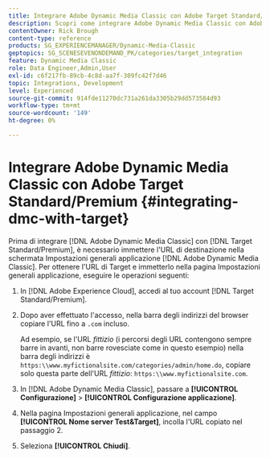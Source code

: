 ```yaml
---
title: Integrare Adobe Dynamic Media Classic con Adobe Target Standard/Premium
description: Scopri come integrare Adobe Dynamic Media Classic con Adobe Target Standard/Premium.
contentOwner: Rick Brough
content-type: reference
products: SG_EXPERIENCEMANAGER/Dynamic-Media-Classic
geptopics: SG_SCENESEVENONDEMAND_PK/categories/target_integration
feature: Dynamic Media Classic
role: Data Engineer,Admin,User
exl-id: c6f217fb-89cb-4c8d-aa7f-309fc42f7d46
topic: Integrations, Development
level: Experienced
source-git-commit: 914fde11270dc731a261da3305b29dd573584d93
workflow-type: tm+mt
source-wordcount: '149'
ht-degree: 0%

---
```


# Integrare Adobe Dynamic Media Classic con Adobe Target Standard/Premium {#integrating-dmc-with-target}

Prima di integrare [!DNL Adobe Dynamic Media Classic] con [!DNL Target Standard/Premium], è necessario immettere l&#39;URL di destinazione nella schermata Impostazioni generali applicazione [!DNL Adobe Dynamic Media Classic]. Per ottenere l&#39;URL di Target e immetterlo nella pagina Impostazioni generali applicazione, eseguire le operazioni seguenti:

1. In [!DNL Adobe Experience Cloud], accedi al tuo account [!DNL Target Standard/Premium].
1. Dopo aver effettuato l&#39;accesso, nella barra degli indirizzi del browser copiare l&#39;URL fino a `.com` incluso.

   Ad esempio, se l&#39;URL *fittizio* (i percorsi degli URL contengono sempre barre in avanti, non barre rovesciate come in questo esempio) nella barra degli indirizzi è `https:\\www.myfictionalsite.com/categories/admin/home.do`, copiare solo questa parte dell&#39;URL *fittizio*: `https:\\www.myfictionalsite.com`.

1. In [!DNL Adobe Dynamic Media Classic], passare a **[!UICONTROL Configurazione]** > **[!UICONTROL Configurazione applicazione]**.
1. Nella pagina Impostazioni generali applicazione, nel campo **[!UICONTROL Nome server Test&amp;Target]**, incolla l&#39;URL copiato nel passaggio 2.
1. Seleziona **[!UICONTROL Chiudi]**.
